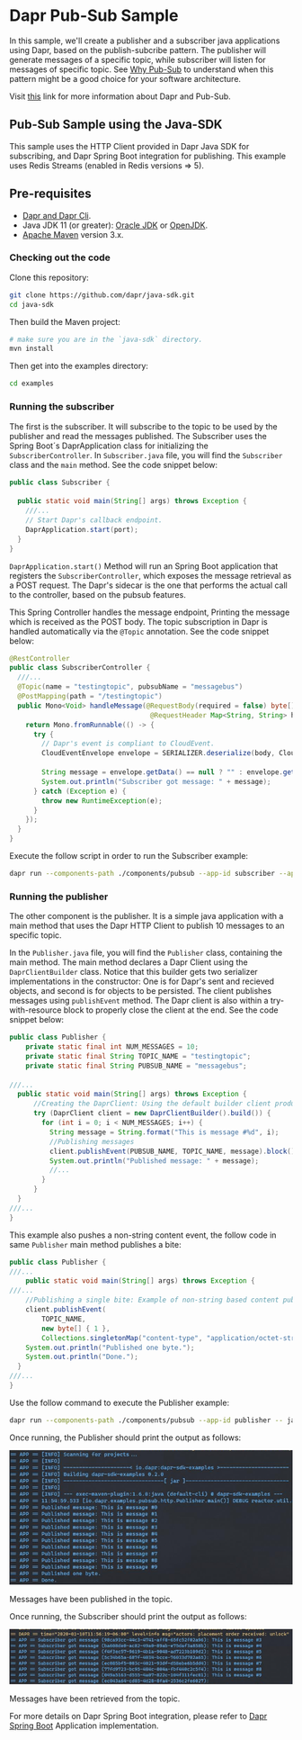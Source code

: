 # Dapr Pub-Sub Sample

In this sample, we'll create a publisher and a subscriber java applications using Dapr, based on the publish-subcribe pattern. The publisher will generate messages of a specific topic, while subscriber will listen for messages of specific topic. See [Why Pub-Sub](#why-pub-sub) to understand when this pattern might be a good choice for your software architecture.

Visit [this](https://docs.dapr.io/developing-applications/building-blocks/pubsub/pubsub-overview/) link for more information about Dapr and Pub-Sub.
 
## Pub-Sub Sample using the Java-SDK

This sample uses the HTTP Client provided in Dapr Java SDK for subscribing, and Dapr Spring Boot integration for publishing. This example uses Redis Streams (enabled in Redis versions => 5).
## Pre-requisites

* [Dapr and Dapr Cli](https://docs.dapr.io/getting-started/install-dapr/).
* Java JDK 11 (or greater): [Oracle JDK](https://www.oracle.com/technetwork/java/javase/downloads/index.html#JDK11) or [OpenJDK](https://jdk.java.net/13/).
* [Apache Maven](https://maven.apache.org/install.html) version 3.x.

### Checking out the code

Clone this repository:

```sh
git clone https://github.com/dapr/java-sdk.git
cd java-sdk
```

Then build the Maven project:

```sh
# make sure you are in the `java-sdk` directory.
mvn install
```

Then get into the examples directory:

```sh
cd examples
```

### Running the subscriber

The first is the subscriber. It will subscribe to the topic to be used by the publisher and read the messages published. The Subscriber uses the Spring Boot´s DaprApplication class for initializing the `SubscriberController`. In `Subscriber.java` file, you will find the `Subscriber` class and the `main` method. See the code snippet below:

```java
public class Subscriber {

  public static void main(String[] args) throws Exception {
    ///...
    // Start Dapr's callback endpoint.
    DaprApplication.start(port);
  }
}
```
`DaprApplication.start()` Method will run an Spring Boot application that registers the `SubscriberController`, which exposes the message retrieval as a POST request. The Dapr's sidecar is the one that performs the actual call to the controller, based on the pubsub features.

This Spring Controller handles the message endpoint, Printing the message which is received as the POST body. The topic subscription in Dapr is handled automatically via the `@Topic` annotation. See the code snippet below:

```java
@RestController
public class SubscriberController {
  ///...
  @Topic(name = "testingtopic", pubsubName = "messagebus")
  @PostMapping(path = "/testingtopic")
  public Mono<Void> handleMessage(@RequestBody(required = false) byte[] body,
                                   @RequestHeader Map<String, String> headers) {
    return Mono.fromRunnable(() -> {
      try {
        // Dapr's event is compliant to CloudEvent.
        CloudEventEnvelope envelope = SERIALIZER.deserialize(body, CloudEventEnvelope.class);

        String message = envelope.getData() == null ? "" : envelope.getData();
        System.out.println("Subscriber got message: " + message);
      } catch (Exception e) {
        throw new RuntimeException(e);
      }
    });
  }
}
```
Execute the follow script in order to run the Subscriber example:
```sh
dapr run --components-path ./components/pubsub --app-id subscriber --app-port 3000 -- java -jar target/dapr-java-sdk-examples-exec.jar io.dapr.examples.pubsub.http.Subscriber -p 3000
```

### Running the publisher

The other component is the publisher. It is a simple java application with a main method that uses the Dapr HTTP Client to publish 10 messages to an specific topic.

In the `Publisher.java` file, you will find the `Publisher` class, containing the main method. The main method declares a Dapr Client using the `DaprClientBuilder` class. Notice that this builder gets two serializer implementations in the constructor: One is for Dapr's sent and recieved objects, and second is for objects to be persisted. The client publishes messages using `publishEvent` method. The Dapr client is also within a try-with-resource block to properly close the client at the end. See the code snippet below:  
```java
public class Publisher {
    private static final int NUM_MESSAGES = 10;
    private static final String TOPIC_NAME = "testingtopic";
    private static final String PUBSUB_NAME = "messagebus";

///...
  public static void main(String[] args) throws Exception {
      //Creating the DaprClient: Using the default builder client produces an HTTP Dapr Client
      try (DaprClient client = new DaprClientBuilder().build()) {
        for (int i = 0; i < NUM_MESSAGES; i++) {
          String message = String.format("This is message #%d", i);
          //Publishing messages
          client.publishEvent(PUBSUB_NAME, TOPIC_NAME, message).block();
          System.out.println("Published message: " + message);
          //...
        }
      }
  }
///...
}
```

This example also pushes a non-string content event, the follow code in same `Publisher` main method publishes a bite:

```java
public class Publisher {
///...
    public static void main(String[] args) throws Exception {
///...
    //Publishing a single bite: Example of non-string based content published
    client.publishEvent(
        TOPIC_NAME,
        new byte[] { 1 },
        Collections.singletonMap("content-type", "application/octet-stream")).block();
    System.out.println("Published one byte.");
    System.out.println("Done.");
  }
///...
}
```

Use the follow command to execute the Publisher example:

```sh
dapr run --components-path ./components/pubsub --app-id publisher -- java -jar target/dapr-java-sdk-examples-exec.jar io.dapr.examples.pubsub.http.Publisher
```

Once running, the Publisher should print the output as follows:

![publisheroutput](../../../../../../resources/img/publisher.png)

Messages have been published in the topic.

Once running, the Subscriber should print the output as follows:

![publisheroutput](../../../../../../resources/img/subscriber.png)

Messages have been retrieved from the topic.

For more details on Dapr Spring Boot integration, please refer to [Dapr Spring Boot](../../../springboot/DaprApplication.java) Application implementation.
